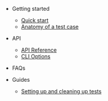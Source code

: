 * Getting started
    * [Quick start](getting-started/quick-start.md)
    * [Anatomy of a test case](getting-started/anatomy-of-a-test-case.md)

* API
    * [API Reference](api/)
    * [CLI Options](cli-options.md)

* FAQs

* Guides
    * [Setting up and cleaning up tests](guides/test-setup.md)
